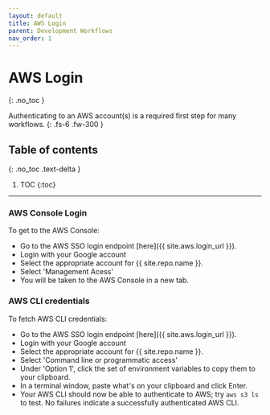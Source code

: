 ```yaml
---
layout: default
title: AWS Login
parent: Development Workflows
nav_order: 1
---
```


# AWS Login
{: .no_toc }

Authenticating to an AWS account(s) is a required first step for many workflows.
{: .fs-6 .fw-300 }

## Table of contents
{: .no_toc .text-delta }

1. TOC
{:toc}
---

### AWS Console Login

To get to the AWS Console:
- Go to the AWS SSO login endpoint [here]({{ site.aws.login_url }}).
- Login with your Google account
- Select the appropriate account for {{ site.repo.name }}.
- Select 'Management Acess'
- You will be taken to the AWS Console in a new tab.

### AWS CLI credentials

To fetch AWS CLI credentials:
- Go to the AWS SSO login endpoint [here]({{ site.aws.login_url }}).
- Login with your Google account
- Select the appropriate account for {{ site.repo.name }}.
- Select 'Command line or programmatic access'
- Under 'Option 1', click the set of environment variables to copy them to your clipboard.
- In a terminal window, paste what's on your clipboard and click Enter.
- Your AWS CLI should now be able to authenticate to AWS; try `aws s3 ls` to test.  No failures indicate a successfully authenticated AWS CLI.